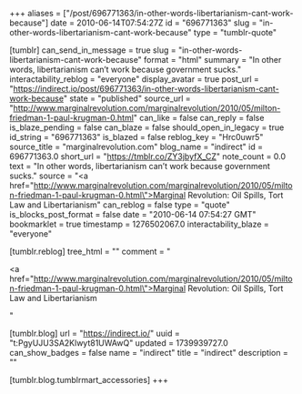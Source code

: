 +++
aliases = ["/post/696771363/in-other-words-libertarianism-cant-work-because"]
date = 2010-06-14T07:54:27Z
id = "696771363"
slug = "in-other-words-libertarianism-cant-work-because"
type = "tumblr-quote"

[tumblr]
can_send_in_message = true
slug = "in-other-words-libertarianism-cant-work-because"
format = "html"
summary = "In other words, libertarianism can’t work because government sucks."
interactability_reblog = "everyone"
display_avatar = true
post_url = "https://indirect.io/post/696771363/in-other-words-libertarianism-cant-work-because"
state = "published"
source_url = "http://www.marginalrevolution.com/marginalrevolution/2010/05/milton-friedman-1-paul-krugman-0.html"
can_like = false
can_reply = false
is_blaze_pending = false
can_blaze = false
should_open_in_legacy = true
id_string = "696771363"
is_blazed = false
reblog_key = "Hrc0uwr5"
source_title = "marginalrevolution.com"
blog_name = "indirect"
id = 696771363.0
short_url = "https://tmblr.co/ZY3jbyfX_CZ"
note_count = 0.0
text = "In other words, libertarianism can&rsquo;t work because government sucks."
source = "<a href=\"http://www.marginalrevolution.com/marginalrevolution/2010/05/milton-friedman-1-paul-krugman-0.html\">Marginal Revolution: Oil Spills, Tort Law and Libertarianism</a>"
can_reblog = false
type = "quote"
is_blocks_post_format = false
date = "2010-06-14 07:54:27 GMT"
bookmarklet = true
timestamp = 1276502067.0
interactability_blaze = "everyone"

[tumblr.reblog]
tree_html = ""
comment = "<p><a href=\"http://www.marginalrevolution.com/marginalrevolution/2010/05/milton-friedman-1-paul-krugman-0.html\">Marginal Revolution: Oil Spills, Tort Law and Libertarianism</a></p>"

[tumblr.blog]
url = "https://indirect.io/"
uuid = "t:PgyUJU3SA2Klwyt81UWAwQ"
updated = 1739939727.0
can_show_badges = false
name = "indirect"
title = "indirect"
description = ""

[tumblr.blog.tumblrmart_accessories]
+++
